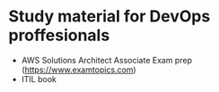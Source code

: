 # Study material for DevOps proffesionals

* AWS Solutions Architect Associate Exam prep (https://www.examtopics.com)
* ITIL book 
